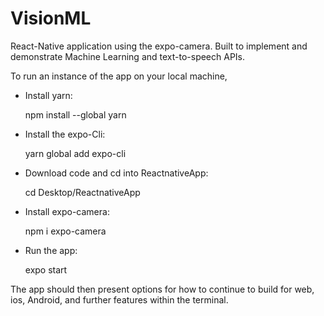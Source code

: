 # VisionML

React-Native application using the expo-camera. Built to implement and demonstrate Machine Learning and text-to-speech APIs.

To run an instance of the app on your local machine,
- Install yarn: 

    npm install --global yarn
    
- Install the expo-Cli:

    yarn global add expo-cli
    
 - Download code and cd into ReactnativeApp:
 
    cd Desktop/ReactnativeApp
    
 - Install expo-camera:
 
    npm i expo-camera
   
- Run the app:

    expo start


The app should then present options for how to continue to build for web, ios, Android, and further features within the terminal.
    
